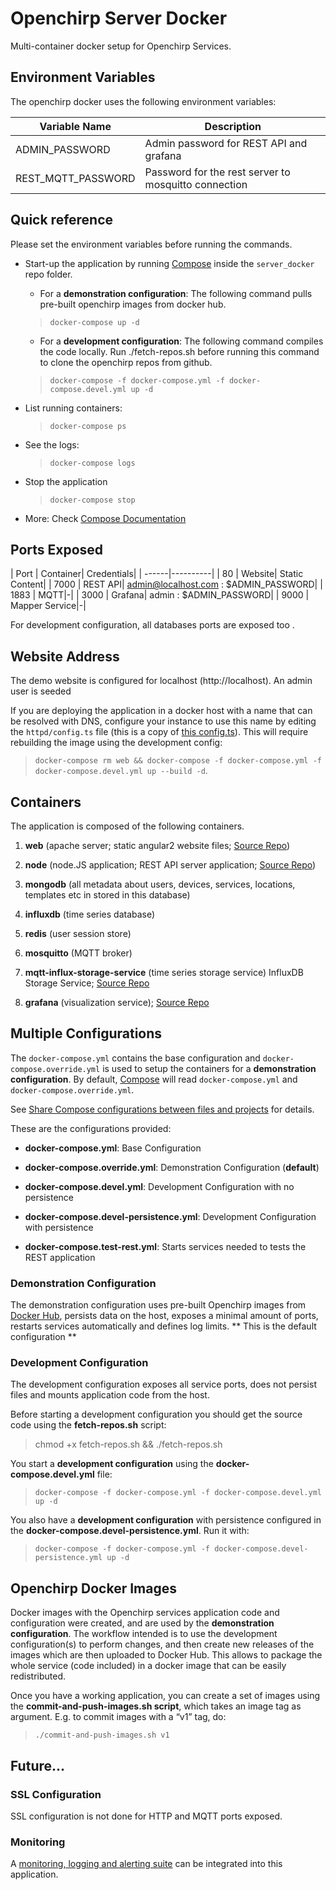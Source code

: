 # Openchirp Server Docker
Multi-container docker setup for Openchirp Services. 

## Environment Variables
The openchirp docker uses the following environment variables:

|Variable Name | Description|
|---------------|--------------------|
| ADMIN_PASSWORD   | Admin password for REST API and grafana |  
| REST_MQTT_PASSWORD | Password for the rest server to mosquitto connection |

## Quick reference
Please set the environment variables before running the commands.
* Start-up the application by running [Compose](https://docs.docker.com/compose/) inside the `server_docker` repo folder.

  * For a **demonstration configuration**:
The following command pulls pre-built openchirp images from docker hub. 

  > `docker-compose up -d`
  

  * For a **development configuration**:
 The following command compiles the code locally. Run ./fetch-repos.sh before running this command to clone the openchirp repos from github.

  > `docker-compose -f docker-compose.yml -f docker-compose.devel.yml up -d`   

   
* List running containers:

  > `docker-compose ps`

* See the logs:

  > `docker-compose logs`

* Stop the application

  > `docker-compose stop`

* More: Check [Compose Documentation](https://docs.docker.com/compose/overview/)

## Ports Exposed

| Port | Container| Credentials|
| ------|----------|
| 80    | Website|  Static Content|
| 7000  | REST API| admin@localhost.com  : $ADMIN_PASSWORD|
| 1883   | MQTT|-|
| 3000   | Grafana| admin  : $ADMIN_PASSWORD|
| 9000   | Mapper Service|-|

For development configuration, all databases ports are exposed too .

## Website Address

The demo website is configured for localhost (http://localhost). An admin user is seeded 

If you are deploying the application in a docker host with a name that can be resolved with DNS, configure your instance to use this name by editing the `httpd/config.ts` file (this is a copy of [this config.ts](https://github.com/OpenChirp/website/blob/master/src/app/config.ts)). This will require rebuilding the image using the development config: 
  > `docker-compose rm web && docker-compose -f docker-compose.yml -f docker-compose.devel.yml up --build -d`.

## Containers

The application is composed of the following containers.

1. **web** (apache server; static angular2 website files; [Source Repo](https://github.com/OpenChirp/website))

2. **node** (node.JS application; REST API server application; [Source Repo](https://github.com/OpenChirp/openchirp_rest))

3. **mongodb** (all metadata about users, devices, services, locations, templates etc in stored in this database)

4. **influxdb** (time series database)

5. **redis** (user session store)

6. **mosquitto** (MQTT broker)

7. **mqtt-influx-storage-service** (time series storage service)
   InfluxDB Storage Service; [Source Repo](https://github.com/OpenChirp/mqtt_influx_storage_service)
8. **grafana** (visualization service); [Source Repo](https://github.com/OpenChirp/grafana_dashboards)
<!--
<>8. **serialization-service**
<>   Lora Serialization Service; [Source Repo](https://github.com/OpenChirp/easybits)
-->

## Multiple Configurations

The `docker-compose.yml` contains the base configuration and `docker-compose.override.yml` is used to setup the containers for a **demonstration configuration**. By default, [Compose](https://docs.docker.com/compose/) will read `docker-compose.yml` and `docker-compose.override.yml`.

See [Share Compose configurations between files and projects](https://docs.docker.com/compose/extends/) for details.

These are the configurations provided:

* **docker-compose.yml**: Base Configuration

* **docker-compose.override.yml**: Demonstration Configuration (**default**)

* **docker-compose.devel.yml**: Development Configuration with no persistence

* **docker-compose.devel-persistence.yml**: Development Configuration with persistence

* **docker-compose.test-rest.yml**: Starts services needed to tests the REST application

### Demonstration Configuration

The demonstration configuration uses pre-built Openchirp images from [Docker Hub](https://hub.docker.com/u/openchirp/), persists data on the host, exposes a minimal amount of ports, restarts services automatically and defines log limits. ** This is the default configuration **

### Development Configuration

The development configuration exposes all service ports, does not persist files and mounts application code from the host.

Before starting a development configuration you should get the source code using the **fetch-repos.sh** script:
> chmod +x fetch-repos.sh && ./fetch-repos.sh

You start a **development configuration** using the **docker-compose.devel.yml** file:

> `docker-compose -f docker-compose.yml -f docker-compose.devel.yml up -d`

You also have a **development configuration** with persistence configured in the **docker-compose.devel-persistence.yml**. Run it with:

> `docker-compose -f docker-compose.yml -f docker-compose.devel-persistence.yml up -d`

## Openchirp Docker Images

Docker images with the Openchirp services application code and configuration were created, and are used by the **demonstration configuration**. The workflow intended is to use the development configuration(s) to perform changes, and then create new releases of the images which are then uploaded to Docker Hub. This allows to package the whole service (code included) in a docker image that can be easily redistributed.

Once you have a working application, you can create a set of images using the **commit-and-push-images.sh  script**, which takes an image tag as argument. E.g. to commit images with a “v1” tag, do:

> `./commit-and-push-images.sh v1`

## Future...

### SSL Configuration
SSL configuration is not done for HTTP and MQTT ports exposed.

### Monitoring

A [monitoring, logging and alerting suite](https://github.com/uschtwill/docker_monitoring_logging_alerting) can be integrated into this application.
